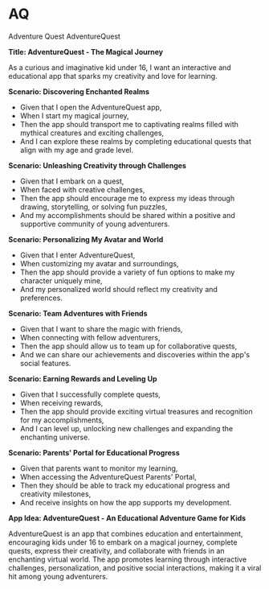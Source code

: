 # AQ
Adventure Quest
AdventureQuest

**Title: AdventureQuest - The Magical Journey**

As a curious and imaginative kid under 16,
I want an interactive and educational app that sparks my creativity and love for learning.

**Scenario: Discovering Enchanted Realms**

- Given that I open the AdventureQuest app,
- When I start my magical journey,
- Then the app should transport me to captivating realms filled with mythical creatures and exciting challenges,
- And I can explore these realms by completing educational quests that align with my age and grade level.

**Scenario: Unleashing Creativity through Challenges**

- Given that I embark on a quest,
- When faced with creative challenges,
- Then the app should encourage me to express my ideas through drawing, storytelling, or solving fun puzzles,
- And my accomplishments should be shared within a positive and supportive community of young adventurers.

**Scenario: Personalizing My Avatar and World**

- Given that I enter AdventureQuest,
- When customizing my avatar and surroundings,
- Then the app should provide a variety of fun options to make my character uniquely mine,
- And my personalized world should reflect my creativity and preferences.

**Scenario: Team Adventures with Friends**

- Given that I want to share the magic with friends,
- When connecting with fellow adventurers,
- Then the app should allow us to team up for collaborative quests,
- And we can share our achievements and discoveries within the app's social features.

**Scenario: Earning Rewards and Leveling Up**

- Given that I successfully complete quests,
- When receiving rewards,
- Then the app should provide exciting virtual treasures and recognition for my accomplishments,
- And I can level up, unlocking new challenges and expanding the enchanting universe.

**Scenario: Parents' Portal for Educational Progress**

- Given that parents want to monitor my learning,
- When accessing the AdventureQuest Parents' Portal,
- Then they should be able to track my educational progress and creativity milestones,
- And receive insights on how the app supports my development.

**App Idea: AdventureQuest - An Educational Adventure Game for Kids**

AdventureQuest is an app that combines education and entertainment, encouraging kids under 16 to embark on a magical journey, complete quests, express their creativity, and collaborate with friends in an enchanting virtual world. The app promotes learning through interactive challenges, personalization, and positive social interactions, making it a viral hit among young adventurers.
